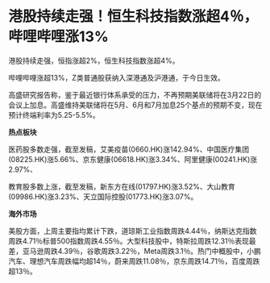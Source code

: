 # 港股持续走强！恒生科技指数涨超4％，哔哩哔哩涨13%

港股持续走强，恒指涨超2%，恒生科技指数涨超4%。

哔哩哔哩涨超13%，Z类普通股获纳入深港通及沪港通，于今日生效。

高盛研究报告称，鉴于最近银行体系承受的压力，不再预期美联储将在3月22日的会议上加息。高盛维持美联储将在5月、6月和7月加息25个基点的预期不变，现在预计终端利率为5.25-5.5%。

**热点板块**

医药股多数走强，截至发稿，艾美疫苗(0660.HK)涨142.94%、中国医疗集团(08225.HK)涨5.66%、京东健康(06618.HK)涨3.34%、阿里健康(00241.HK)涨2.97%、

教育股多数上涨，截至发稿，新东方在线(01797.HK)涨3.52%、大山教育(09986.HK)涨3.23%、天立国际控股(01773.HK)涨3.07%。

**海外市场**

美股方面，上周主要指均累计下跌，道琼斯工业指数周跌4.44％，纳斯达克指数周跌4.71％标普500指数周跌4.55％。大型科技股中，特斯拉周跌12.31％表现最差，亚马逊周跌4.39％，谷歌周跌3.22％，Meta周跌3.1％。热门中概股中，小鹏汽车、理想汽车周跌幅均超14％，蔚来周跌11.08％，京东周跌14.71％，百度周跌超13％。

